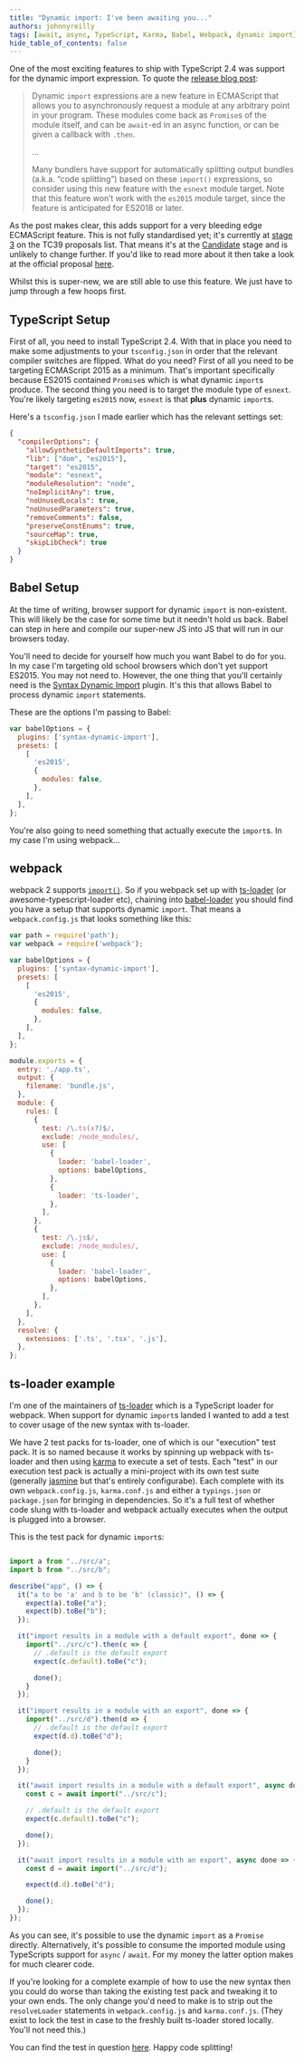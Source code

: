 ```yaml
---
title: "Dynamic import: I've been awaiting you..."
authors: johnnyreilly
tags: [await, async, TypeScript, Karma, Babel, Webpack, dynamic import]
hide_table_of_contents: false
---
```


One of the most exciting features to ship with TypeScript 2.4 was support for the dynamic import expression. To quote the [release blog post](https://blogs.msdn.microsoft.com/typescript/2017/06/27/announcing-typescript-2-4/#dynamic-import-expressions):

> Dynamic `import` expressions are a new feature in ECMAScript that allows you to asynchronously request a module at any arbitrary point in your program. These modules come back as `Promise`s of the module itself, and can be `await`\-ed in an async function, or can be given a callback with `.then`.
>
> ...
>
> Many bundlers have support for automatically splitting output bundles (a.k.a. “code splitting”) based on these `import()` expressions, so consider using this new feature with the `esnext` module target. Note that this feature won’t work with the `es2015` module target, since the feature is anticipated for ES2018 or later.

As the post makes clear, this adds support for a very bleeding edge ECMAScript feature. This is not fully standardised yet; it's currently at [stage 3](https://github.com/tc39/proposals) on the TC39 proposals list. That means it's at the [Candidate](https://tc39.github.io/process-document/) stage and is unlikely to change further. If you'd like to read more about it then take a look at the official proposal [here](https://github.com/tc39/proposal-dynamic-import).

Whilst this is super-new, we are still able to use this feature. We just have to jump through a few hoops first.

## TypeScript Setup

First of all, you need to install TypeScript 2.4. With that in place you need to make some adjustments to your `tsconfig.json` in order that the relevant compiler switches are flipped. What do you need? First of all you need to be targeting ECMAScript 2015 as a minimum. That's important specifically because ES2015 contained `Promise`s which is what dynamic `import`s produce. The second thing you need is to target the module type of `esnext`. You're likely targeting `es2015` now, `esnext` is that **plus** dynamic `import`s.

Here's a `tsconfig.json` I made earlier which has the relevant settings set:

```json twoslash
{
  "compilerOptions": {
    "allowSyntheticDefaultImports": true,
    "lib": ["dom", "es2015"],
    "target": "es2015",
    "module": "esnext",
    "moduleResolution": "node",
    "noImplicitAny": true,
    "noUnusedLocals": true,
    "noUnusedParameters": true,
    "removeComments": false,
    "preserveConstEnums": true,
    "sourceMap": true,
    "skipLibCheck": true
  }
}
```

## Babel Setup

At the time of writing, browser support for dynamic `import` is non-existent. This will likely be the case for some time but it needn't hold us back. Babel can step in here and compile our super-new JS into JS that will run in our browsers today.

You'll need to decide for yourself how much you want Babel to do for you. In my case I'm targeting old school browsers which don't yet support ES2015. You may not need to. However, the one thing that you'll certainly need is the [Syntax Dynamic Import](https://babeljs.io/docs/plugins/syntax-dynamic-import/) plugin. It's this that allows Babel to process dynamic `import` statements.

These are the options I'm passing to Babel:

```js twoslash
var babelOptions = {
  plugins: ['syntax-dynamic-import'],
  presets: [
    [
      'es2015',
      {
        modules: false,
      },
    ],
  ],
};
```

You're also going to need something that actually execute the `import`s. In my case I'm using webpack...

## webpack

webpack 2 supports [`import()`](https://webpack.js.org/api/module-methods/#import-). So if you webpack set up with [ts-loader](https://github.com/TypeStrong/ts-loader) (or awesome-typescript-loader etc), chaining into [babel-loader](https://github.com/babel/babel-loader) you should find you have a setup that supports dynamic `import`. That means a `webpack.config.js` that looks something like this:

```js twoslash
var path = require('path');
var webpack = require('webpack');

var babelOptions = {
  plugins: ['syntax-dynamic-import'],
  presets: [
    [
      'es2015',
      {
        modules: false,
      },
    ],
  ],
};

module.exports = {
  entry: './app.ts',
  output: {
    filename: 'bundle.js',
  },
  module: {
    rules: [
      {
        test: /\.ts(x?)$/,
        exclude: /node_modules/,
        use: [
          {
            loader: 'babel-loader',
            options: babelOptions,
          },
          {
            loader: 'ts-loader',
          },
        ],
      },
      {
        test: /\.js$/,
        exclude: /node_modules/,
        use: [
          {
            loader: 'babel-loader',
            options: babelOptions,
          },
        ],
      },
    ],
  },
  resolve: {
    extensions: ['.ts', '.tsx', '.js'],
  },
};
```

## ts-loader example

I'm one of the maintainers of [ts-loader](https://github.com/TypeStrong/ts-loader) which is a TypeScript loader for webpack. When support for dynamic `import`s landed I wanted to add a test to cover usage of the new syntax with ts-loader.

We have 2 test packs for ts-loader, one of which is our "execution" test pack. It is so named because it works by spinning up webpack with ts-loader and then using [karma](https://github.com/karma-runner/karma) to execute a set of tests. Each "test" in our execution test pack is actually a mini-project with its own test suite (generally [jasmine](https://jasmine.github.io/) but that's entirely configurabe). Each complete with its own `webpack.config.js`, `karma.conf.js` and either a `typings.json` or `package.json` for bringing in dependencies. So it's a full test of whether code slung with ts-loader and webpack actually executes when the output is plugged into a browser.

This is the test pack for dynamic `import`s:

```js twoslash

import a from "../src/a";
import b from "../src/b";

describe("app", () => {
  it("a to be 'a' and b to be 'b' (classic)", () => {
    expect(a).toBe("a");
    expect(b).toBe("b");
  });

  it("import results in a module with a default export", done => {
    import("../src/c").then(c => {
      // .default is the default export
      expect(c.default).toBe("c");

      done();
    }
  });

  it("import results in a module with an export", done => {
    import("../src/d").then(d => {
      // .default is the default export
      expect(d.d).toBe("d");

      done();
    }
  });

  it("await import results in a module with a default export", async done => {
    const c = await import("../src/c");

    // .default is the default export
    expect(c.default).toBe("c");

    done();
  });

  it("await import results in a module with an export", async done => {
    const d = await import("../src/d");

    expect(d.d).toBe("d");

    done();
  });
});
```

As you can see, it's possible to use the dynamic `import` as a `Promise` directly. Alternatively, it's possible to consume the imported module using TypeScripts support for `async` / `await`. For my money the latter option makes for much clearer code.

If you're looking for a complete example of how to use the new syntax then you could do worse than taking the existing test pack and tweaking it to your own ends. The only change you'd need to make is to strip out the `resolveLoader` statements in `webpack.config.js` and `karma.conf.js`. (They exist to lock the test in case to the freshly built ts-loader stored locally. You'll not need this.)

You can find the test in question [here](https://github.com/TypeStrong/ts-loader/tree/master/test/execution-tests/2.4.1_babel-importCodeSplitting). Happy code splitting!
